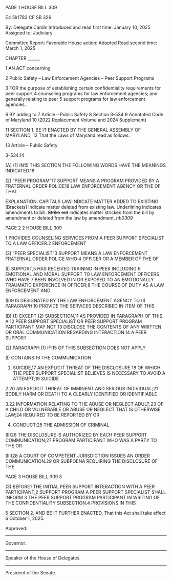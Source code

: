 PAGE 1
HOUSE BILL 309

E4 5lr1783
CF SB 326

By: Delegate Cardin
Introduced and read first time: January 10, 2025
Assigned to: Judiciary

Committee Report: Favorable
House action: Adopted
Read second time: March 1, 2025

CHAPTER ______

1 AN ACT concerning

2 Public Safety – Law Enforcement Agencies – Peer Support Programs

3 FOR the purpose of establishing certain confidentiality requirements for peer support
4 counseling programs for law enforcement agencies; and generally relating to peer
5 support programs for law enforcement agencies.

6 BY adding to
7 Article – Public Safety
8 Section 3–534
9 Annotated Code of Maryland
10 (2022 Replacement Volume and 2024 Supplement)

11 SECTION 1. BE IT ENACTED BY THE GENERAL ASSEMBLY OF MARYLAND,
12 That the Laws of Maryland read as follows:

13 Article – Public Safety

3–534.14

(A) (1) IN15 THIS SECTION THE FOLLOWING WORDS HAVE THE MEANINGS
INDICATED.16

(2) “PEER PROGRAM”17 SUPPORT MEANS A PROGRAM PROVIDED BY A
FRATERNAL ORDER POLICE18 LAW ENFORCEMENT AGENCY OR THE OF THAT

EXPLANATION: CAPITALS LAW.INDICATE MATTER ADDED TO EXISTING
[Brackets] indicate matter deleted from existing law.
Underlining indicates amendments to bill.
~~Strike~~ ~~out~~ indicates matter stricken from the bill by amendment or deleted from the law by
amendment. *hb0309*

PAGE 2
2 HOUSE BILL 309

1 PROVIDES COUNSELING SERVICES FROM A PEER SUPPORT SPECIALIST TO A LAW
OFFICER.2 ENFORCEMENT

(3) “PEER SPECIALIST”3 SUPPORT MEANS A LAW ENFORCEMENT
FRATERNAL ORDER POLICE WHO:4 OFFICER OR A MEMBER OF THE OF

(I) SUPPORT,5 HAS RECEIVED TRAINING IN PEER INCLUDING
6 EMOTIONAL AND MORAL SUPPORT TO LAW ENFORCEMENT OFFICERS WHO HAVE
7 BEEN INVOLVED IN OR EXPOSED TO AN EMOTIONALLY TRAUMATIC EXPERIENCE IN
OFFICER;8 THE COURSE OF DUTY AS A LAW ENFORCEMENT AND

(II)9 IS DESIGNATED BY THE LAW ENFORCEMENT AGENCY TO
(I) PARAGRAPH.10 PROVIDE THE SERVICES DESCRIBED IN ITEM OF THIS

(B) (1) EXCEPT (2) SUBSECTION,11 AS PROVIDED IN PARAGRAPH OF THIS A
12 PEER SUPPORT SPECIALIST OR PEER SUPPORT PROGRAM PARTICIPANT MAY NOT
13 DISCLOSE THE CONTENTS OF ANY WRITTEN OR ORAL COMMUNICATION REGARDING
INTERACTION.14 A PEER SUPPORT

(2) PARAGRAPH (1) IF:15 OF THIS SUBSECTION DOES NOT APPLY

(I) CONTAINS:16 THE COMMUNICATION

1. SUICIDE,17 AN EXPLICIT THREAT OF THE DISCLOSURE
18 OF WHICH THE PEER SUPPORT SPECIALIST BELIEVES IS NECESSARY TO AVOID A
ATTEMPT;19 SUICIDE

2.20 AN EXPLICIT THREAT OF IMMINENT AND SERIOUS
INDIVIDUAL;21 BODILY HARM OR DEATH TO A CLEARLY IDENTIFIED OR IDENTIFIABLE

3.22 INFORMATION RELATING TO THE ABUSE OR NEGLECT
ADULT,23 OF A CHILD OR VULNERABLE OR ABUSE OR NEGLECT THAT IS OTHERWISE
LAW;24 REQUIRED TO BE REPORTED BY OR

4. CONDUCT;25 THE ADMISSION OF CRIMINAL

(II)26 THE DISCLOSURE IS AUTHORIZED BY EACH PEER SUPPORT
COMMUNICATION;27 PROGRAM PARTICIPANT WHO WAS A PARTY TO THE OR

(III)28 A COURT OF COMPETENT JURISDICTION ISSUES AN ORDER
COMMUNICATION.29 OR SUBPOENA REQUIRING THE DISCLOSURE OF THE

PAGE 3
HOUSE BILL 309 3

(3) BEFORE1 THE INITIAL PEER SUPPORT INTERACTION WITH A PEER
PARTICIPANT,2 SUPPORT PROGRAM A PEER SUPPORT SPECIALIST SHALL INFORM
3 THE PEER SUPPORT PROGRAM PARTICIPANT IN WRITING OF THE CONFIDENTIALITY
SUBSECTION.4 PROVISIONS IN THIS

5 SECTION 2. AND BE IT FURTHER ENACTED, That this Act shall take effect
6 October 1, 2025.

Approved:

________________________________________________________________________________
Governor.

________________________________________________________________________________
Speaker of the House of Delegates.

________________________________________________________________________________
President of the Senate.